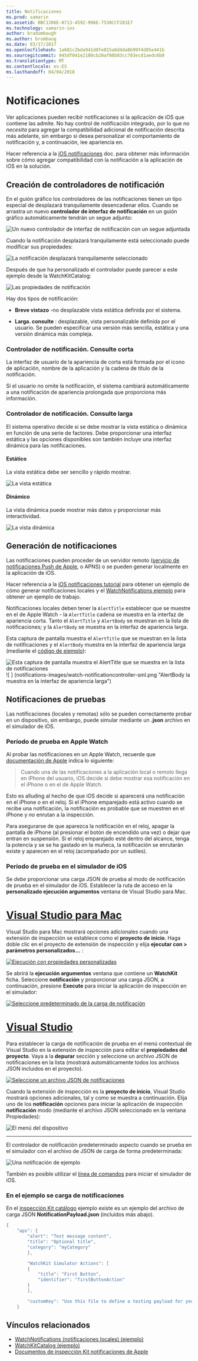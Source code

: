 ```yaml
---
title: Notificaciones
ms.prod: xamarin
ms.assetid: 0BC1306E-0713-4592-996E-7530CCF281E7
ms.technology: xamarin-ios
author: bradumbaugh
ms.author: brumbaug
ms.date: 03/17/2017
ms.openlocfilehash: 1a681c2bda941d8fe015a8d4da8b99f4d85e441b
ms.sourcegitcommit: 945df041e2180cb20af08b83cc703ecd1aedc6b0
ms.translationtype: MT
ms.contentlocale: es-ES
ms.lasthandoff: 04/04/2018
---
```

# <a name="notifications"></a>Notificaciones

Ver aplicaciones pueden recibir notificaciones si la aplicación de iOS que contiene las admite. No hay control de notificación integrado, por lo que no *necesita* para agregar la compatibilidad adicional de notificación descrita más adelante, sin embargo si desea personalizar el comportamiento de notificación y, a continuación, lee apariencia en.

Hacer referencia a la [iOS notificaciones](~/ios/platform/user-notifications/deprecated/index.md) doc. para obtener más información sobre cómo agregar compatibilidad con la notificación a la aplicación de iOS en la solución.

## <a name="creating-notification-controllers"></a>Creación de controladores de notificación

En el guión gráfico los controladores de las notificaciones tienen un tipo especial de desplazará tranquilamente desencadenar ellos. Cuando se arrastra un nuevo **controlador de interfaz de notificación** en un guión gráfico automáticamente tendrán un segue adjunto:

![](notifications-images/notification-storyboard1.png "Un nuevo controlador de interfaz de notificación con un segue adjuntada")

Cuando la notificación desplazará tranquilamente está seleccionado puede modificar sus propiedades:

![](notifications-images/notification-storyboard2.png "La notificación desplazará tranquilamente seleccionado")

Después de que ha personalizado el controlador puede parecer a este ejemplo desde la WatchKitCatalog:

![](notifications-images/notifications-segue.png "Las propiedades de notificación")


Hay dos tipos de notificación:

- **Breve vistazo** -no desplazable vista estática definida por el sistema.

- **Larga. consulte** : desplazable, vista personalizable definida por el usuario. Se pueden especificar una versión más sencilla, estática y una versión dinámica más compleja.

### <a name="short-look-notification-controller"></a>Controlador de notificación. Consulte corta

La interfaz de usuario de la apariencia de corta está formada por el icono de aplicación, nombre de la aplicación y la cadena de título de la notificación.

Si el usuario no omite la notificación, el sistema cambiará automáticamente a una notificación de apariencia prolongada que proporciona más información.


### <a name="long-look-notification-controller"></a>Controlador de notificación. Consulte larga

El sistema operativo decide si se debe mostrar la vista estática o dinámica en función de una serie de factores. Debe proporcionar una interfaz estática y las opciones disponibles son también incluye una interfaz dinámica para las notificaciones.

#### <a name="static"></a>Estático

La vista estática debe ser sencillo y rápido mostrar.

![](notifications-images/notification-static.png "La vista estática")

#### <a name="dynamic"></a>Dinámico

La vista dinámica puede mostrar más datos y proporcionar más interactividad.

![](notifications-images/notification-dynamic.png "La vista dinámica")


## <a name="generating-notifications"></a>Generación de notificaciones

Las notificaciones pueden proceder de un servidor remoto ([servicio de notificaciones Push de Apple](https://developer.apple.com/library/ios/documentation/NetworkingInternet/Conceptual/RemoteNotificationsPG/Chapters/ApplePushService.html), o APNS) o se pueden generar localmente en la aplicación de iOS.

Hacer referencia a la [iOS notificaciones tutorial](~/ios/platform/user-notifications/deprecated/local-notifications-in-ios-walkthrough.md) para obtener un ejemplo de cómo generar notificaciones locales y el [WatchNotifications ejemplo](https://developer.xamarin.com/samples/monotouch/WatchKit/WatchNotifications/) para obtener un ejemplo de trabajo.

Notificaciones locales deben tener la `AlertTitle` establecer que se muestre en el de Apple Watch - la `AlertTitle` cadena se muestra en la interfaz de apariencia corta. Tanto el `AlertTitle` y `AlertBody` se muestran en la lista de notificaciones; y la `AlertBody` se muestra en la interfaz de apariencia larga.

Esta captura de pantalla muestra el `AlertTitle` que se muestran en la lista de notificaciones y el `AlertBody` muestra en la interfaz de apariencia larga (mediante el [código de ejemplo](https://developer.xamarin.com/samples/monotouch/WatchKit/WatchNotifications/)):

![](notifications-images/watch-notificationslist-sml.png "Esta captura de pantalla muestra el AlertTitle que se muestra en la lista de notificaciones") ![ ] (notifications-images/watch-notificationcontroller-sml.png "AlertBody la muestra en la interfaz de apariencia larga")

## <a name="testing-notifications"></a>Notificaciones de pruebas

Las notificaciones (locales y remotas) sólo se pueden correctamente probar en un dispositivo, sin embargo, puede simular mediante un **.json** archivo en el simulador de iOS.

### <a name="testing-on-apple-watch"></a>Período de prueba en Apple Watch

Al probar las notificaciones en un Apple Watch, recuerde que [documentación de Apple](https://developer.apple.com/library/ios/documentation/General/Conceptual/WatchKitProgrammingGuide/BasicSupport.html) indica lo siguiente:

> Cuando una de las notificaciones a la aplicación local o remoto llega en iPhone del usuario, iOS decide si debe mostrar esa notificación en el iPhone o en el de Apple Watch.

Esto es alluding al hecho de que iOS decide si aparecerá una notificación en el iPhone o en el reloj. Si el iPhone emparejado está activo cuando se recibe una notificación, la notificación es probable que se muestren en el iPhone y *no* enrutan a la inspección.

Para asegurarse de que aparezca la notificación en el reloj, apagar la pantalla de iPhone (al presionar el botón de encendido una vez) o dejar que entran en suspensión. Si el reloj emparejado esté dentro del alcance, tenga la potencia y se se ha gastado en la muñeca, la notificación se enrutarán existe y aparecen en el reloj (acompañado por un sutiles).

### <a name="testing-on-the-ios-simulator"></a>Período de prueba en el simulador de iOS

Se *debe* proporcionar una carga JSON de prueba al modo de notificación de prueba en el simulador de iOS. Establecer la ruta de acceso en la **personalizado ejecución argumentos** ventana de Visual Studio para Mac.

# <a name="visual-studio-for-mactabvsmac"></a>[Visual Studio para Mac](#tab/vsmac)

Visual Studio para Mac mostrará opciones adicionales cuando una extensión de inspección se establece como el **proyecto de inicio**.
Haga doble clic en el proyecto de extensión de inspección y elija **ejecutar con > parámetros personalizados...** :
    
[![](notifications-images/runwith-customparams-sml.png "Ejecución con propiedades personalizadas")](notifications-images/runwith-customparams.png#lightbox)
    
Se abrirá la **ejecución argumentos** ventana que contiene un **WatchKit** ficha. Seleccione **notificación** y proporcionar una carga JSON, a continuación, presione **Execute** para iniciar la aplicación de inspección en el simulador:
    
[![](notifications-images/runwith-execargs-sml.png "Seleccione predeterminado de la carga de notificación")](notifications-images/runwith-execargs.png#lightbox)

# <a name="visual-studiotabvswin"></a>[Visual Studio](#tab/vswin)

Para establecer la carga de notificación de prueba en el menú contextual de Visual Studio en la extensión de inspección para editar el **propiedades del proyecto**. Vaya a la **depurar** sección y seleccione un archivo JSON de notificaciones en la lista (mostrará automáticamente todos los archivos JSON incluidos en el proyecto).
    
[![](notifications-images/runwith-execargs-sml-vs.png "Seleccione un archivo JSON de notificaciones")](notifications-images/runwith-execargs-vs.png#lightbox)

Cuando la extensión de inspección es la **proyecto de inicio**, Visual Studio mostrará opciones adicionales, tal y como se muestra a continuación. Elija uno de los **notificación** opciones para iniciar la aplicación de inspección **notificación** modo (mediante el archivo JSON seleccionado en la ventana Propiedades):
    
![](notifications-images/runwith-vs.png "El menú del dispositivo")

-----

El controlador de notificación predeterminado aspecto cuando se prueba en el simulador con el archivo de JSON de carga de forma predeterminada:

![](notifications-images/notification-debug-sml.png "Una notificación de ejemplo")

También es posible utilizar el [línea de comandos](~/ios/watchos/troubleshooting.md#command_line) para iniciar el simulador de iOS.

### <a name="example-notification-payload"></a>En el ejemplo se carga de notificaciones

En el [inspección Kit catálogo](https://developer.xamarin.com/samples/monotouch/WatchKit/WatchKitCatalog/) ejemplo existe es un ejemplo del archivo de carga JSON **NotificationPayload.json** (incluidos más abajo).

```csharp
{
    "aps": {
        "alert": "Test message content",
        "title": "Optional title",
        "category": "myCategory"
        },

        "WatchKit Simulator Actions": [
        {
            "title": "First Button",
            "identifier": "firstButtonAction"
        }
        ],

        "customKey": "Use this file to define a testing payload for your notifications. The aps dictionary specifies the category, alert text and title. The WatchKit Simulator Actions array can provide info for one or more action buttons in addition to the standard Dismiss button. Any other top level keys are custom payload. If you have multiple such JSON files in your project, you'll be able to choose between them in when selecting to debug the notification interface of your Watch App."
    }
```



## <a name="related-links"></a>Vínculos relacionados

- [WatchNotifications (notificaciones locales) (ejemplo)](https://developer.xamarin.com/samples/monotouch/WatchKit/WatchNotifications/)
- [WatchKitCatalog (ejemplo)](https://developer.xamarin.com/samples/monotouch/WatchKit/WatchKitCatalog/)
- [Documentos de inspección Kit notificaciones de Apple](https://developer.apple.com/library/ios/documentation/General/Conceptual/WatchKitProgrammingGuide/BasicSupport.html)
